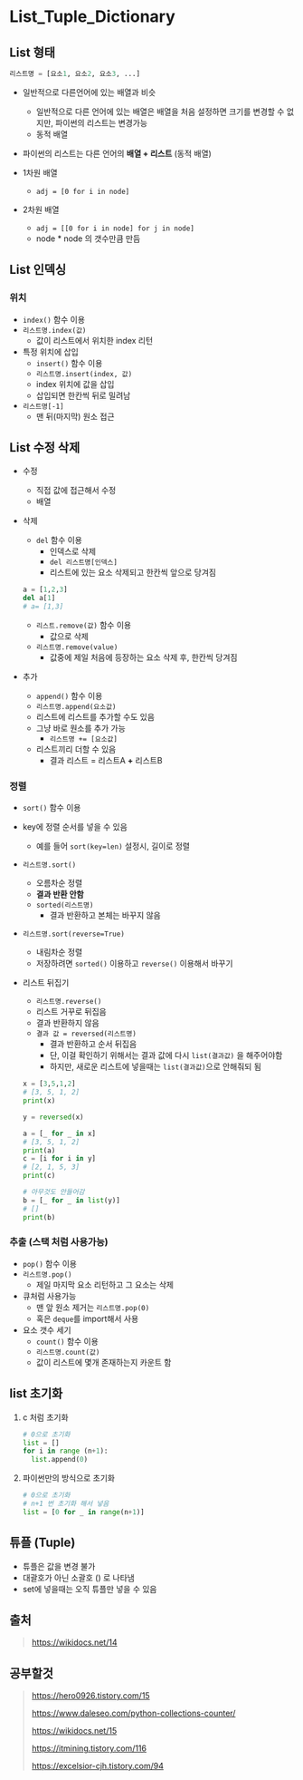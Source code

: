 # List_Tuple_Dictionary



## List 형태

```python
리스트명 = [요소1, 요소2, 요소3, ...]
```

- 일반적으로 다른언어에 있는 배열과 비슷

  - 일반적으로 다른 언어에 있는 배열은 배열을 처음 설정하면 크기를 변경할 수 없지만, 파이썬의 리스트는 변경가능
  - 동적 배열

- 파이썬의 리스트는 다른 언어의 **배열 + 리스트** (동적 배열)

- 1차원 배열

  - `adj = [0 for i in node]`
  
- 2차원 배열

  - `adj = [[0 for i in node] for j in node]`
  - node * node 의  갯수만큼 만듬
  
  

## List 인덱싱

### 위치

- `index()` 함수 이용
- `리스트명.index(값)`
  - 값이 리스트에서 위치한 index 리턴
- 특정 위치에 삽입
  - `insert()` 함수 이용
  - `리스트명.insert(index, 값)`
  - index 위치에 값을 삽입
  - 삽입되면 한칸씩 뒤로 밀려남
- `리스트명[-1]`
  - 맨 뒤(마지막) 원소 접근

## List 수정 삭제

- 수정

  - 직접 값에 접근해서 수정
  - 배열

- 삭제

  - `del` 함수 이용
    - 인덱스로 삭제
    - `del 리스트명[인덱스]`
    - 리스트에 있는 요소 삭제되고 한칸씩 앞으로 당겨짐

  ```python
  a = [1,2,3]
  del a[1]
  # a= [1,3]
  ```

  - `리스트.remove(값)` 함수 이용
    - 값으로 삭제
  - `리스트명.remove(value)`
    - 값중에 제일 처음에 등장하는 요소 삭제 후, 한칸씩 당겨짐

- 추가
  - `append()` 함수 이용
  - `리스트명.append(요소값)`
  - 리스트에 리스트를 추가할 수도 있음
  - 그냥 바로 원소를 추가 가능
    - `리스트명 += [요소값]`
  - 리스트끼리 더할 수 있음
    - 결과 리스트 = 리스트A **+** 리스트B

### 정렬

- `sort()` 함수 이용

- key에 정렬 순서를 넣을 수 있음

  - 예를 들어 `sort(key=len)` 설정시, 길이로 정렬

- `리스트명.sort()`
  
  - 오름차순 정렬
  - **결과 반환 안함**
  - `sorted(리스트명)`
    - 결과 반환하고 본체는 바꾸지 않음
  
- `리스트명.sort(reverse=True)`
  
  - 내림차순 정렬
  - 저장하려면 `sorted()` 이용하고 `reverse()` 이용해서 바꾸기
  
- 리스트 뒤집기
  - `리스트명.reverse()`
  - 리스트 거꾸로 뒤집음
  - 결과 반환하지 않음
  - `결과 값 = reversed(리스트명)`
    - 결과 반환하고 순서 뒤집음
    - 단, 이걸 확인하기 위해서는 결과 값에 다시 `list(결과값)` 을 해주어야함
    - 하지만, 새로운 리스트에 넣을때는 `list(결과값)`으로 안해줘되 됨
  
  ```python
  x = [3,5,1,2]
  # [3, 5, 1, 2]
  print(x)
  
  y = reversed(x)
  
  a = [_ for _ in x]
  # [3, 5, 1, 2]
  print(a)
  c = [i for i in y]
  # [2, 1, 5, 3]
  print(c)
  
  # 아무것도 안들어감
  b = [_ for _ in list(y)]
  # []
  print(b)
  ```
  
  



### 추출 (스택 처럼 사용가능)

- `pop()` 함수 이용
- `리스트명.pop()` 
  - 제일 마지막 요소 리턴하고 그 요소는 삭제
- 큐처럼 사용가능
  - 맨 앞 원소 제거는 `리스트명.pop(0)`
  - 혹은 `deque`를 import해서 사용
- 요소 갯수 세기
  - `count()` 함수 이용
  - `리스트명.count(값)`
  - 값이 리스트에 몇개 존재하는지 카운트 함



## list 초기화

1. c 처럼 초기화

   ```python
   # 0으로 초기화
   list = []
   for i in range (n+1):
     list.append(0)
   ```

2. 파이썬만의 방식으로 초기화

   ```python
   # 0으로 초기화
   # n+1 번 초기화 해서 넣음
   list = [0 for _ in range(n+1)]
   
   ```





## 튜플 (Tuple)

- 튜플은 값을 변경 불가
- 대괄호가 아닌 소괄호 () 로 나타냄
- set에 넣을때는 오직 튜플만 넣을 수 있음



## 출처

> https://wikidocs.net/14



## 공부할것 

> https://hero0926.tistory.com/15
>
> https://www.daleseo.com/python-collections-counter/
>
> https://wikidocs.net/15
>
> https://itmining.tistory.com/116
>
> https://excelsior-cjh.tistory.com/94